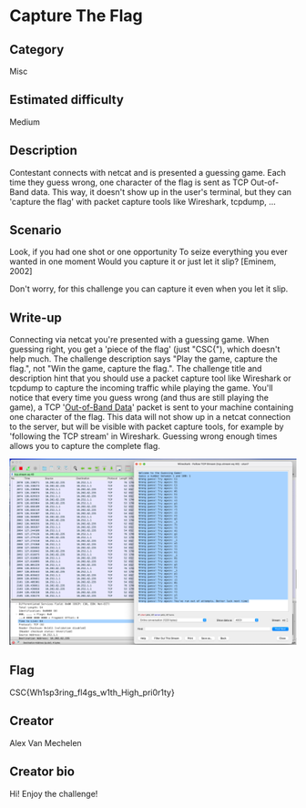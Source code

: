 # Capture The Flag

## Category
Misc

## Estimated difficulty
Medium

## Description
Contestant connects with netcat and is presented a guessing game. Each time they guess wrong, one character of the flag is sent as TCP Out-of-Band data. This way, it doesn't show up in the user's terminal, but they can 'capture the flag' with packet capture tools like Wireshark, tcpdump, ...

## Scenario
Look, if you had one shot or one opportunity
To seize everything you ever wanted in one moment
Would you capture it or just let it slip?
[Eminem, 2002]

Don't worry, for this challenge you can capture it even when you let it slip.

## Write-up

Connecting via netcat you're presented with a guessing game. When guessing right, you get a 'piece of the flag' (just "CSC{"), which doesn't help much. The challenge description says "Play the game, capture the flag.", not "Win the game, capture the flag.". The challenge title and description hint that you should use a packet capture tool like Wireshark or tcpdump to capture the incoming traffic while playing the game. You'll notice that every time you guess wrong (and thus are still playing the game), a TCP '[Out-of-Band Data](https://www.gnu.org/software/libc/manual/html_node/Out_002dof_002dBand-Data.html)' packet is sent to your machine containing one character of the flag. This data will not show up in a netcat connection to the server, but will be visible with packet capture tools, for example by 'following the TCP stream' in Wireshark. Guessing wrong enough times allows you to capture the complete flag.

![Wireshark Capture](./Resources/wireshark.png)

## Flag
CSC{Wh1sp3ring_fl4gs_w1th_High_pri0r1ty}

## Creator
Alex Van Mechelen

## Creator bio
Hi! Enjoy the challenge!

